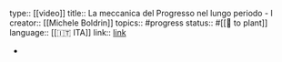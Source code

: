 type:: [[video]] 
title:: La meccanica del Progresso nel lungo periodo - I
creator:: [[Michele Boldrin]]
topics:: #progress 
status:: #[[🌿 to plant]]
language:: [[🇮🇹 ITA]] 
link:: [link](https://www.youtube.com/live/s8BqDYoU-bU?feature=share)

-